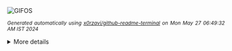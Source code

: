 <div align="justify">
<picture>
    <source media="(prefers-color-scheme: dark)" srcset="https://i.ibb.co/p4nqjtL/output-gif.gif">
    <source media="(prefers-color-scheme: light)" srcset="https://i.ibb.co/p4nqjtL/output-gif.gif">
    <img alt="GIFOS" src="https://i.ibb.co/p4nqjtL/output-gif.gif">
</picture>

<sub><i>Generated automatically using [x0rzavi/github-readme-terminal](https://github.com/x0rzavi/github-readme-terminal) on Mon May 27 06:49:32 AM IST 2024</i></sub>

<details>
<summary>More details</summary>

</details>
</div>

<!-- Image deletion URL: https://ibb.co/5s2ZhNR/977a35ed8497c05889528e7b45df4444 -->